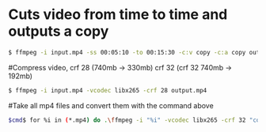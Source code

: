 # Cuts video from time to time and outputs a copy
```sh
$ ffmpeg -i input.mp4 -ss 00:05:10 -to 00:15:30 -c:v copy -c:a copy output2.mp4
```

#Compress video, crf 28 (740mb -> 330mb) crf 32 (crf 32 740mb -> 192mb)
```sh
$ ffmpeg -i input.mp4 -vcodec libx265 -crf 28 output.mp4
```

#Take all mp4 files and convert them with the command above
```sh
$cmd$ for %i in (*.mp4) do .\ffmpeg -i "%i" -vcodec libx265 -crf 32 "compressed\%i"
```
